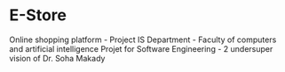 # E-Store
Online shopping platform - Project 
IS Department - Faculty of computers and artificial intelligence
Projet for Software Engineering - 2 undersuper vision of Dr. Soha Makady
